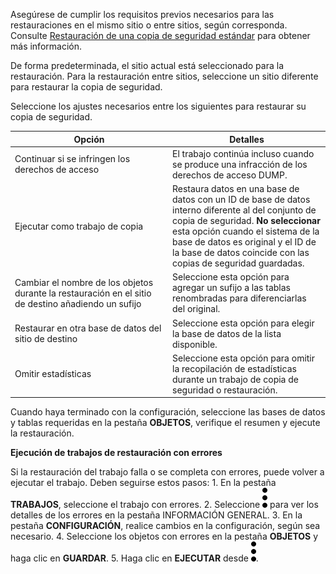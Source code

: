Asegúrese de cumplir los requisitos previos necesarios para las restauraciones en el mismo sitio o entre sitios, según corresponda. Consulte [Restauración de una copia de seguridad estándar](https://docs.teradata.com/r/Teradata-VantageCloud-Enterprise/Data-Protection/Restoring-a-Standard-Backup) para obtener más información.

De forma predeterminada, el sitio actual está seleccionado para la restauración. Para la restauración entre sitios, seleccione un sitio diferente para restaurar la copia de seguridad.

Seleccione los ajustes necesarios entre los siguientes para restaurar su copia de seguridad.

<table>
<colgroup>
<col style="width: 50%" />
<col style="width: 50%" />
</colgroup>
<thead>
<tr class="header">
<th>Opción</th>
<th>Detalles</th>
</tr>
</thead>
<tbody>
<tr class="odd">
<td>Continuar si se infringen los derechos de acceso</td>
<td>El trabajo continúa incluso cuando se produce una infracción de los derechos de acceso DUMP.</td>
</tr>
<tr class="even">
<td>Ejecutar como trabajo de copia</td>
<td>Restaura datos en una base de datos con un ID de base de datos interno diferente al del conjunto de copia de seguridad. <strong>No seleccionar</strong> esta opción cuando el sistema de la base de datos es original y el ID de la base de datos coincide con las copias de seguridad guardadas.</td>
</tr>
<tr class="odd">
<td>Cambiar el nombre de los objetos durante la restauración en el sitio de destino añadiendo un sufijo</td>
<td>Seleccione esta opción para agregar un sufijo a las tablas renombradas para diferenciarlas del original.</td>
</tr>
<tr class="even">
<td>Restaurar en otra base de datos del sitio de destino</td>
<td>Seleccione esta opción para elegir la base de datos de la lista disponible.</td>
</tr>
<tr class="odd">
<td>Omitir estadísticas</td>
<td>Seleccione esta opción para omitir la recopilación de estadísticas durante un trabajo de copia de seguridad o restauración.</td>
</tr>
</tbody>
</table>

Cuando haya terminado con la configuración, seleccione las bases de datos y tablas requeridas en la pestaña **OBJETOS**, verifique el resumen y ejecute la restauración.

**Ejecución de trabajos de restauración con errores**

Si la restauración del trabajo falla o se completa con errores, puede volver a ejecutar el trabajo. Deben seguirse estos pasos: 1. En la pestaña **TRABAJOS**, seleccione el trabajo con errores. 2. Seleccione ![](../Images/more_vert_kebob-15px.svg) para ver los detalles de los errores en la pestaña INFORMACIÓN GENERAL. 3. En la pestaña **CONFIGURACIÓN**, realice cambios en la configuración, según sea necesario. 4. Seleccione los objetos con errores en la pestaña **OBJETOS** y haga clic en **GUARDAR**. 5. Haga clic en **EJECUTAR** desde ![](../Images/more_vert_kebob-15px.svg).
